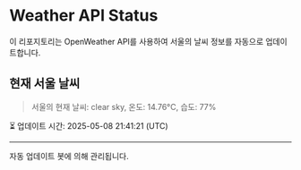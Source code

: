 
# Weather API Status

이 리포지토리는 OpenWeather API를 사용하여 서울의 날씨 정보를 자동으로 업데이트합니다.

## 현재 서울 날씨
> 서울의 현재 날씨: clear sky, 온도: 14.76°C, 습도: 77%

⏳ 업데이트 시간: 2025-05-08 21:41:21 (UTC)

---
자동 업데이트 봇에 의해 관리됩니다.

